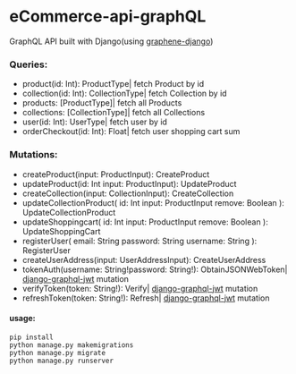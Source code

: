 # eCommerce-api-graphQL
GraphQL API built with Django(using [graphene-django](https://github.com/graphql-python/graphene-django))

### Queries:
* product(id: Int): ProductType| fetch Product by id
* collection(id: Int): CollectionType| fetch Collection by id
* products: [ProductType]| fetch all Products
* collections: [CollectionType]| fetch all Collections
* user(id: Int): UserType| fetch user by id
* orderCheckout(id: Int): Float| fetch user shopping cart sum

### Mutations:
* createProduct(input: ProductInput): CreateProduct
* updateProduct(id: Int input: ProductInput): UpdateProduct
* createCollection(input: CollectionInput): CreateCollection
* updateCollectionProduct(
    id: Int
    input: ProductInput
    remove: Boolean
  ): UpdateCollectionProduct
* updateShoppingcart(
    id: Int
    input: ProductInput
    remove: Boolean
  ): UpdateShoppingCart
* registerUser(
    email: String
    password: String
    username: String
  ): RegisterUser
* createUserAddress(input: UserAddressInput): CreateUserAddress
* tokenAuth(username: String!password: String!): ObtainJSONWebToken| [django-graphql-jwt](https://django-graphql-jwt.domake.io/) mutation
* verifyToken(token: String!): Verify| [django-graphql-jwt](https://django-graphql-jwt.domake.io/) mutation
* refreshToken(token: String!): Refresh| [django-graphql-jwt](https://django-graphql-jwt.domake.io/) mutation

#### usage:
    pip install
    python manage.py makemigrations
    python manage.py migrate
    python manage.py runserver
